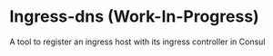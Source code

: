 # Ingress-dns (Work-In-Progress)

A tool to register an ingress host with its ingress controller in Consul
